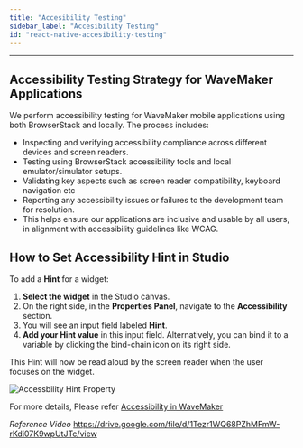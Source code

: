 ```yaml
---
title: "Accesibility Testing"
sidebar_label: "Accesibility Testing"
id: "react-native-accesibility-testing"
---
```

---

## Accessibility Testing Strategy for WaveMaker Applications

We perform accessibility testing for WaveMaker mobile applications using both BrowserStack and locally.
The process includes:

- Inspecting and verifying accessibility compliance across different devices and screen readers.
- Testing using BrowserStack accessibility tools and local emulator/simulator setups.
- Validating key aspects such as screen reader compatibility, keyboard navigation etc
- Reporting any accessibility issues or failures to the development team for resolution.
- This helps ensure our applications are inclusive and usable by all users, in alignment with accessibility guidelines like WCAG.

## How to Set Accessibility Hint in Studio

To add a **Hint** for a widget:

1. **Select the widget** in the Studio canvas.
2. On the right side, in the **Properties Panel**, navigate to the **Accessibility** section.
3. You will see an input field labeled **Hint**.
4. **Add your Hint value** in this input field. Alternatively, you can bind it to a variable by clicking the bind-chain icon on its right side.

This Hint will now be read aloud by the screen reader when the user focuses on the widget.

![Accessbility Hint Property](/learn/assets/react-native/accessibiltyHint.png)

For more details, Please refer [Accessibility in WaveMaker](/learn/react-native/accessibility-support.md)

*Reference Video*
<https://drive.google.com/file/d/1Tezr1WQ68PZhMFmW-rKdi07K9wpUtJTc/view>
